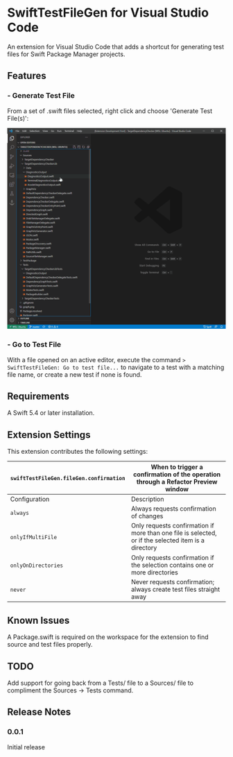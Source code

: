 # SwiftTestFileGen for Visual Studio Code

An extension for Visual Studio Code that adds a shortcut for generating test files for Swift Package Manager projects.

## Features

### - Generate Test File

From a set of .swift files selected, right click and choose 'Generate Test File(s)':

![image](images/SwiftFileTestGen.gif)

### - Go to Test File

With a file opened on an active editor, execute the command `> SwiftTestFileGen: Go to test file...` to navigate to a test with a matching file name, or create a new test if none is found.

## Requirements

A Swift 5.4 or later installation.

## Extension Settings

This extension contributes the following settings:

| `swiftTestFileGen.fileGen.confirmation` | When to trigger a confirmation of the operation through a Refactor Preview window |
|---|---|
| Configuration | Description |
| `always` | Always requests confirmation of changes |
| `onlyIfMultiFile` | Only requests confirmation if more than one file is selected, or if the selected item is a directory |
| `onlyOnDirectories` | Only requests confirmation if the selection contains one or more directories |
| `never` | Never requests confirmation; always create test files straight away |

## Known Issues

A Package.swift is required on the workspace for the extension to find source and test files properly.

## TODO

Add support for going back from a Tests/ file to a Sources/ file to compliment the Sources -> Tests command.

## Release Notes

### 0.0.1

Initial release
